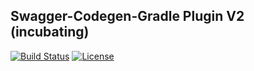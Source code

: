 ## Swagger-Codegen-Gradle Plugin V2 (incubating)

[![Build Status](https://travis-ci.org/otrosien/swagger-codegen-gradle-plugin2.svg?branch=master)](https://travis-ci.org/otrosien/swagger-codegen-gradle-plugin2)
[![License](https://img.shields.io/hexpm/l/plug.svg)](https://raw.githubusercontent.com/zalando-stups/swagger-codegen-tooling/master/LICENSE)

